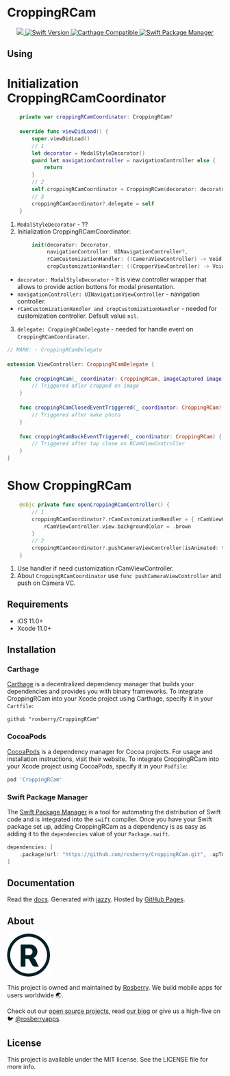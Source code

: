 # CroppingRCam
<p align="center">
    <a href="https://github.com/rosberry/CroppingRCam/actions">
      <img src="https://github.com/rosberry/CroppingRCam/workflows/Build/badge.svg" />
    </a>
    <a href="https://swift.org/">
        <img src="https://img.shields.io/badge/swift-5.0-orange.svg" alt="Swift Version" />
    </a>
    <a href="https://github.com/Carthage/Carthage">
        <img src="https://img.shields.io/badge/Carthage-compatible-green.svg" alt="Carthage Compatible" />
    </a>
    <a href="https://github.com/apple/swift-package-manager">
        <img src="https://img.shields.io/badge/spm-compatible-brightgreen.svg?style=flat" alt="Swift Package Manager" />
    </a>
</p>

## Using 
# Initialization CroppingRCamCoordinator
```Swift
    private var croppingRCamCoordinator: CroppingRCam?
    
    override func viewDidLoad() {
        super.viewDidLoad()
        // 1
        let decorator = ModalStyleDecorator()
        guard let navigationController = navigationController else {
            return
        }
        // 2
        self.croppingRCamCoordinator = CroppingRCam(decorator: decorator, navigationController: navigationController)
        // 3
        croppingRCamCoordinator?.delegate = self
    }
```
1. `ModalStyleDecorator` - ??
2. Initialization CroppingRCamCoordinator: 
```Swift
        init(decorator: Decorator,
             navigationController: UINavigationController?,
             rCamCustomizationHandler: ((CameraViewController) -> Void)? = nil,
             cropCustomizationHandler: ((CropperViewController) -> Void)? = nil)
```
   - `decorator: ModalStyleDecorator` - It is view controller wrapper that allows to provide action buttons for modal presentation.
   - `navigationController: UINavigationViewController` - navigation controller.
   - `rCamCustomizationHandler and cropCustomizationHandler` - needed for customization controller. Default value `nil`.
3. `delegate: CroppingRCamDelegate` - needed for handle event on `CroppingRCamCoordinator`.
```Swift
// MARK: - CroppingRCamDelegate

extension ViewController: CroppingRCamDelegate {

    func croppingRCam(_ coordinator: CroppingRCam, imageCaptured image: UIImage) {
        // Triggered afler cropped on image
    }

    func croppingRCamClosedEventTriggered(_ coordinator: CroppingRCam) {
        // Triggered after make photo 
    }

    func croppingRCamBackEventTriggered(_ coordinator: CroppingRCam) {
        // Triggered after tap close on RCamViewController
    }
}
```

# Show CroppingRCam

```Swift
    @objc private func openCroppingRCamController() {
        // 1
        croppingRCamCoordinator?.rCamCustomizationHandler = { rCamViewController in
            rCamViewController.view.backgroundColor = .brown
        }
        // 2
        croppingRCamCoordinator?.pushCameraViewController(isAnimated: true)
    }
```
1. Use handler if need customization rCamViewController. 
2. About `CroppingRCamCoordinator` use `func pushCameraViewController` and push on Camera VC.

## Requirements

- iOS 11.0+
- Xcode 11.0+

## Installation

### Carthage

[Carthage](https://github.com/Carthage/Carthage) is a decentralized dependency manager that builds your dependencies and provides you with binary frameworks. To integrate CroppingRCam into your Xcode project using Carthage, specify it in your `Cartfile`:

```ogdl
github "rosberry/CroppingRCam"
```

### CocoaPods

[CocoaPods](https://cocoapods.org) is a dependency manager for Cocoa projects. For usage and installation instructions, visit their website. To integrate CroppingRCam into your Xcode project using CocoaPods, specify it in your `Podfile`:

```ruby
pod 'CroppingRCam'
```

### Swift Package Manager

The [Swift Package Manager](https://swift.org/package-manager/) is a tool for automating the distribution of Swift code and is integrated into the `swift` compiler. Once you have your Swift package set up, adding CroppingRCam as a dependency is as easy as adding it to the `dependencies` value of your `Package.swift`.

```swift
dependencies: [
    .package(url: "https://github.com/rosberry/CroppingRCam.git", .upToNextMajor(from: "1.0.0"))
]
```

## Documentation

Read the [docs](https://rosberry.github.io/CroppingRCam). Generated with [jazzy](https://github.com/realm/jazzy). Hosted by [GitHub Pages](https://pages.github.com).

## About

<img src="https://github.com/rosberry/Foundation/blob/master/Assets/full_logo.png?raw=true" height="100" />

This project is owned and maintained by [Rosberry](http://rosberry.com). We build mobile apps for users worldwide 🌏.

Check out our [open source projects](https://github.com/rosberry), read [our blog](https://medium.com/@Rosberry) or give us a high-five on 🐦 [@rosberryapps](http://twitter.com/RosberryApps).

## License

This project is available under the MIT license. See the LICENSE file for more info.
